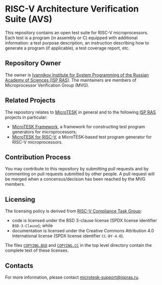 # RISC-V Architecture Verification Suite (AVS)

This repository contains an open test suite for RISC-V microprocessors. Each test is a program (in assembly or C) equipped with additional information: a test purpose description, an instruction describing how to generate a program (if applicable), a test coverage report, etc.

## Repository Owner

The owner is [Ivannikov Institute for System Programming of the Russian Academy of Sciences (ISP RAS)](https://ispras.ru/en). The maintainers are members of Microprocessor Verification Group (MVG).

## Related Projects

The repository relates to [MicroTESK](http://microtesk.org) in general and to the following [ISP RAS](https://ispras.ru/en) projects in particular:

- [MicroTESK Framework](https://forge.ispras.ru/projects/microtesk), a framework for constructing test program generators for microprocessors;
- [MicroTESK for RISC-V](https://forge.ispras.ru/projects/microtesk-riscv), a MicroTESK-based test program generator for RISC-V microprocessors.

## Contribution Process

You may contribute to this repository by submitting pull requests and by commenting on pull requests submitted by other people. A pull request will be merged when a concensus/decision has been reached by the MVG members.

## Licensing

The licensing policy is derived from [RISC-V Compliance Task Group](https://github.com/riscv/riscv-compliance):

- code is licensed under the BSD 3-clause license (SPDX license identifier `BSD-3-Clause`); while
- documentation is licensed under the Creative Commons Attribution 4.0 International license (SPDX license identifier `CC-BY-4.0`).

The files [`COPYING.BSD`](./COPYING.BSD) and [`COPYING.CC`](./COPYING.CC) in the top level directory contain the complete text of these licenses.

## Contacts

For more information, please contact microtesk-support@ispras.ru.
